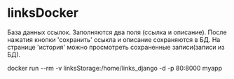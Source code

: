 # linksDocker

База данных ссылок. 
Заполняются два поля (ссылка и описание). После нажатия кнопки 'сохранить' ссыкла и описание сохраняются 
в БД. На странице 'история' можно просмотреть сохраненные записи(записи из БД).

docker run --rm -v linksStorage:/home/links_django -d -p 80:8000 myapp
